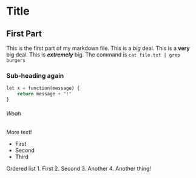 # Title
## First Part
This is the first part of my markdown file.
This is a *big* deal. This is a **very** big deal. This is ***extremely*** big.
The command is `cat file.txt | grep burgers`
### Sub-heading again
```python
let x = function(message) {
	return message + "!"
}
```
###### Woah
More text!
  - First
  - Second
  - Third
  
 Ordered list
	 1. First
	 2. Second
	 3. Another
	 4. Another thing!

